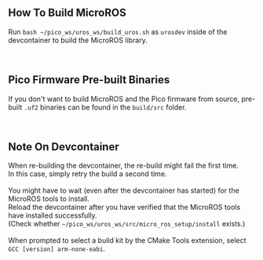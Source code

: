 ## How To Build MicroROS
Run `bash ~/pico_ws/uros_ws/build_uros.sh` as `urosdev` inside of the devcontainer to build the MicroROS library.

<br>

## Pico Firmware Pre-built Binaries
If you don't want to build MicroROS and the Pico firmware from source, pre-built `.uf2` binaries can be found in the `build/src` folder.

<br>

## Note On Devcontainer
When re-building the devcontainer, the re-build might fail the first time.<br>
In this case, simply retry the build a second time.<br>
<br>
You might have to wait (even after the devcontainer has started) for the MicroROS tools to install.<br>
Reload the devcontainer after you have verified that the MicroROS tools have installed successfully.<br>
(Check whether `~/pico_ws/uros_ws/src/micro_ros_setup/install` exists.)<br>
<br>
When prompted to select a build kit by the CMake Tools extension, select `GCC [version] arm-none-eabi`.